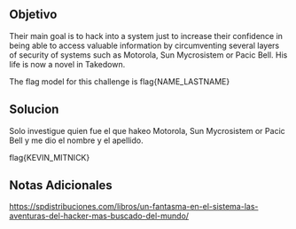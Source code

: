 ## Objetivo
Their main goal is to hack into a system just to increase their confidence in being able to access valuable information by circumventing several layers of security of systems such as Motorola, Sun Mycrosistem or Pacic Bell. His life is now a novel in Takedown.

The flag model for this challenge is flag{NAME_LASTNAME}

## Solucion
Solo investigue quien fue el que hakeo Motorola, Sun Mycrosistem or Pacic Bell y me dio el nombre y el apellido.

flag{KEVIN_MITNICK}

## Notas Adicionales
https://spdistribuciones.com/libros/un-fantasma-en-el-sistema-las-aventuras-del-hacker-mas-buscado-del-mundo/
